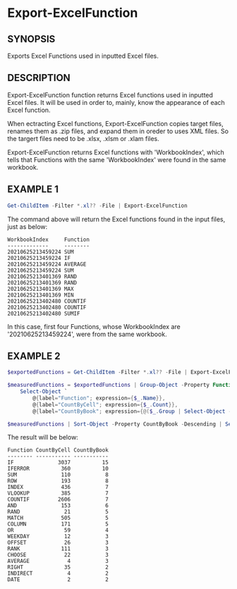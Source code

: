 # Export-ExcelFunction

## SYNOPSIS

Exports Excel Functions used in inputted Excel files.

## DESCRIPTION

Export-ExcelFunction function returns Excel functions used in inputted Excel files.
It will be used in order to, mainly, know the appearance of each Excel function.

When ectracting Excel functions, Export-ExcelFunction copies target files, renames them as .zip files, and expand them in oreder to uses XML files.
So the targert files need to be .xlsx, .xlsm or .xlam files.

Export-ExcelFunction returns Excel functions with 'WorkbookIndex', which tells that Functions with the same 'WorkbookIndex' were found in the same workbook.

## EXAMPLE 1

```ps1
Get-ChildItem -Filter *.xl?? -File | Export-ExcelFunction
```

The command above will return the Excel functions found in the input files, just as below:

```
WorkbookIndex     Function
-------------     --------
20210625213459224 SUM
20210625213459224 IF
20210625213459224 AVERAGE
20210625213459224 SUM
20210625213401369 RAND
20210625213401369 RAND
20210625213401369 MAX
20210625213401369 MIN
20210625213402480 COUNTIF
20210625213402480 COUNTIF
20210625213402480 SUMIF
```

In this case, first four Functions, whose WorkbookIndex are '20210625213459224', were from the same workbook.

## EXAMPLE 2

```ps1
$exportedFunctions = Get-ChildItem -Filter *.xl?? -File | Export-ExcelFunction

$measuredFunctions = $exportedFunctions | Group-Object -Property Function | 
    Select-Object `
        @{label="Function"; expression={$_.Name}}, 
        @{label="CountByCell"; expression={$_.Count}}, 
        @{label="CountByBook"; expression={@($_.Group | Select-Object -Property WorkbookIndex -Unique).Length}}

$measuredFunctions | Sort-Object -Property CountByBook -Descending | Select-Object -First 20
```

The result will be below:

```
Function CountByCell CountByBook
-------- ----------- -----------
IF              3037          15
IFERROR          360          10
SUM              110           8
ROW              193           8
INDEX            436           7
VLOOKUP          385           7
COUNTIF         2606           7
AND              153           6
RAND              21           5
MATCH            505           5
COLUMN           171           5
OR                59           4
WEEKDAY           12           3
OFFSET            26           3
RANK             111           3
CHOOSE            22           3
AVERAGE            4           3
RIGHT             35           2
INDIRECT           4           2
DATE               2           2
```